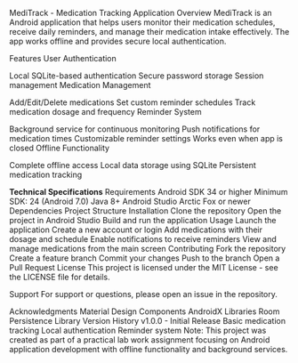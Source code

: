 MediTrack - Medication Tracking Application
Overview
MediTrack is an Android application that helps users monitor their medication schedules, receive daily reminders, and manage their medication intake effectively. The app works offline and provides secure local authentication.

Features 
User Authentication

Local SQLite-based authentication
Secure password storage
Session management
Medication Management

Add/Edit/Delete medications
Set custom reminder schedules
Track medication dosage and frequency
Reminder System

Background service for continuous monitoring
Push notifications for medication times
Customizable reminder settings
Works even when app is closed
Offline Functionality

Complete offline access
Local data storage using SQLite
Persistent medication tracking

**Technical Specifications**
Requirements
Android SDK 34 or higher
Minimum SDK: 24 (Android 7.0)
Java 8+
Android Studio Arctic Fox or newer
Dependencies
Project Structure
Installation
Clone the repository
Open the project in Android Studio
Build and run the application
Usage
Launch the application
Create a new account or login
Add medications with their dosage and schedule
Enable notifications to receive reminders
View and manage medications from the main screen
Contributing
Fork the repository
Create a feature branch
Commit your changes
Push to the branch
Open a Pull Request
License
This project is licensed under the MIT License - see the LICENSE file for details.

Support
For support or questions, please open an issue in the repository.

Acknowledgments
Material Design Components
AndroidX Libraries
Room Persistence Library
Version History
v1.0.0 - Initial Release
Basic medication tracking
Local authentication
Reminder system
Note: This project was created as part of a practical lab work assignment focusing on Android application development with offline functionality and background services.
